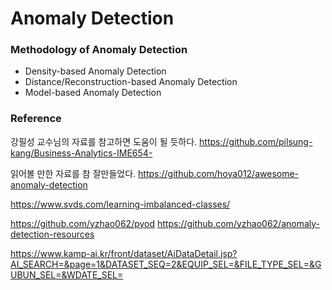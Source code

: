 # Anomaly Detection



### Methodology of Anomaly Detection
- Density-based Anomaly Detection 
- Distance/Reconstruction-based Anomaly Detection
- Model-based Anomaly Detection





### Reference
강필성 교수님의 자료를 참고하면 도움이 될 듯하다. 
https://github.com/pilsung-kang/Business-Analytics-IME654-

읽어볼 만한 자료를 참 잘만들었다. 
https://github.com/hoya012/awesome-anomaly-detection

https://www.svds.com/learning-imbalanced-classes/


https://github.com/yzhao062/pyod
https://github.com/yzhao062/anomaly-detection-resources


https://www.kamp-ai.kr/front/dataset/AiDataDetail.jsp?AI_SEARCH=&page=1&DATASET_SEQ=2&EQUIP_SEL=&FILE_TYPE_SEL=&GUBUN_SEL=&WDATE_SEL=
